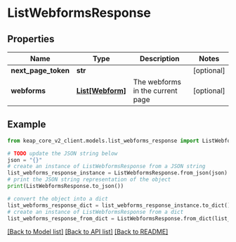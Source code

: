 # ListWebformsResponse


## Properties

Name | Type | Description | Notes
------------ | ------------- | ------------- | -------------
**next_page_token** | **str** |  | [optional] 
**webforms** | [**List[Webform]**](Webform.md) | The webforms in the current page | [optional] 

## Example

```python
from keap_core_v2_client.models.list_webforms_response import ListWebformsResponse

# TODO update the JSON string below
json = "{}"
# create an instance of ListWebformsResponse from a JSON string
list_webforms_response_instance = ListWebformsResponse.from_json(json)
# print the JSON string representation of the object
print(ListWebformsResponse.to_json())

# convert the object into a dict
list_webforms_response_dict = list_webforms_response_instance.to_dict()
# create an instance of ListWebformsResponse from a dict
list_webforms_response_from_dict = ListWebformsResponse.from_dict(list_webforms_response_dict)
```
[[Back to Model list]](../README.md#documentation-for-models) [[Back to API list]](../README.md#documentation-for-api-endpoints) [[Back to README]](../README.md)


